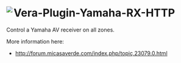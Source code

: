 # <img align="left" src="https://a-lurker.github.io/icons/Yamaha_RX_50_50.png"> Vera-Plugin-Yamaha-RX-HTTP

Control a Yamaha AV receiver on all zones.

More information here:
- http://forum.micasaverde.com/index.php/topic,23079.0.html
